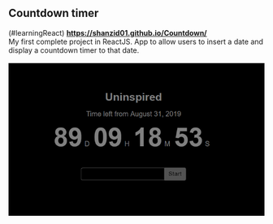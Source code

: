 <h2>Countdown timer</h2> (#learningReact)
<b><a href="https://shanzid01.github.io/Countdown/">https://shanzid01.github.io/Countdown/</a></b>
<br/>
My first complete project in ReactJS.
App to allow users to insert a date and display a countdown timer to that date.<br><br>
<img src="Capture.PNG"/>
